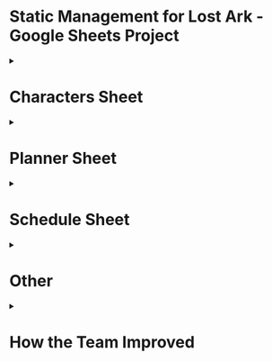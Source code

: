 # Static Management for Lost Ark - Google Sheets Project

<details> 
   <summary><h1>  Characters Sheet </h1></summary> 
   
This sheet is a comprehensive yet user-friendly tool designed to streamline raid planning and character progress tracking for Lost Ark players.
    
A Google Sheets-based static management tool designed for **Lost Ark** players. This sheet helps track individual progress and plans for raids, supporting **8 core members** and **3 extra members** in a static team.

[Click here to access the Google Sheets template.](https://docs.google.com/spreadsheets/d/1BKOExbG7ytlijMTRmJ-zoOMUEIkjTxZYoYP4zV_et3c/copy)

The sheet may appear complex at first glance, but it’s designed for simplicity and ease of use. All tracking tools are consolidated into one page.

---

## Overview
The sheet is divided into **two main sections**:
1. **Simple Tracker (Quick Analysis)**
2. **Detailed Tracker (Individual Progress)**

![Screenshot 2024-09-29 115554](https://github.com/user-attachments/assets/fb92c41a-35e1-46f6-ba35-2c2497f02d09)

---

## How to Use the Sheet

1. **Input Your Information**: Add your character’s details (name, username, gear score, class).
2. **Raid Tracking**: Input your raid data either manually or automatically.

### Sample Input Screenshot
![Sample Input](https://github.com/user-attachments/assets/ea9b1393-3ff5-4504-8f30-0253cb8f0387)

---

## 1. Simple Tracker (Quick Analysis)
This section provides a **quick overview** of each member's progress through a clean, easy-to-read interface.

- **Member Information**: Displays basic member data with a summary graph.
- **Raid Tracking**: Monitors how many raids each member has completed, what remains, rewards earned, and progress on gold sales.
    - If you sell gold, you can input how much 100k gold is worth in EGP and quickly calculate the total value.
- **Top 10 Raids**: A list of the 10 most rewarding raids for fast reference.

### Sample Screenshot
![Quick Analysis](https://github.com/user-attachments/assets/9bf59c85-194a-4b27-b0f0-db4d6564daf3)

---

## 2. Detailed Tracker (Individual Progress)
A more granular tracker for daily, weekly, and raid-specific tasks. This section supports detailed tracking across various gameplay aspects.

- **Daily Tracker**: Tracks daily tasks like Una Tasks, Chaos Dungeons, Chaos Gates, and farming activities.  
    - **Automatic Reset**: The tracker resets daily at 1 PM (Egypt Timezone). You can adjust the timezone by referring to the included PDF instructions.
  
- **Weekly Mission Tracker**: Monitors weekly tasks such as Abyssal Dungeons and Guardian Raids.
    - **Automatic Weekly Reset**: Resets every Wednesday at 1 PM (Egypt Timezone). Instructions to change the timezone are included in the PDF.

- **Raid Tracker**: Allows manual input for completed raids. You can set custom gates for each raid using checkboxes.

- **Roster Analysis**: Provides insights into your character roster:
    - Tracks the number of raids completed.
    - Calculates gold collected and savings based on roster data.
    - Supports up to 4 rosters (24 characters, equivalent to 72 raids).
  
    > **Note**: If you are completing all 72 raids, you may want to reflect on your gaming habits and consider work-life balance!

### Sample Screenshot
![Roster Analysis](https://github.com/user-attachments/assets/46e164a1-08b8-4721-b798-8245096789d0)
---
</details>

<details> 
   <summary><h1>  Planner Sheet </h1></summary>

The **Planner Sheet** is a dynamic scheduling tool designed to optimize raid planning and team performance by providing a streamlined, automated process. It dynamically adjusts based on character eligibility for specific raids, ensuring efficient and accurate raid assignments.

### Key Features:
- **Dynamic Raid Selection**: 
    - The sheet automatically updates available raid options based on the selected day and time.
    - The list of eligible characters is dynamically adjusted according to the gear score requirements for each raid.
  
- **Time Management**:
    - **Average Completion Time**: Each raid comes with a preset average time to complete (modifiable in the "Raid Data" sheet). For example, challenging raids like Echidna NM may have a default time of 2 hours.
    - **Real-Time Performance Tracking**: By using a checkbox feature, the system logs the current time, allowing you to compare the actual raid duration to the average and assess the team’s performance.

- **Performance Metrics**: 
    - The system records start and end times for each raid, providing insights into how efficiently the static group is progressing over time.

![Screenshot 2024-09-17 111440](https://github.com/user-attachments/assets/3709bf8c-a243-4d07-beda-9c33eb1b037b)

### Additional Features:
- **Character Filtering**: Knowing that not all characters meet the gear score requirements for certain raids, the planner automatically filters out ineligible characters, saving time by only displaying valid options.
  
- **Manual Input**: While dynamic, the system also allows users to manually adjust certain elements, such as raid times or roster information.

- **Time Comparison**: After checking the checkbox, it automatically records your current time, allowing you to measure actual raid duration against the estimated time, giving valuable insights into your static group's performance.

![Screenshot 2024-09-17 111245](https://github.com/user-attachments/assets/5c55cb0b-f0c0-411a-84ea-b391688db71f)

</details>

<details> 
   <summary><h1>  Schedule Sheet </h1></summary>

This is where you inform the team about your availability to play. Lost Ark usually undergoes maintenance every Wednesday for 2-6 hours. You are free to adjust the cells by inserting "x" for not available, "y" for available, and "M" for maintenance during those times.

![Screenshot 2024-09-17 112010](https://github.com/user-attachments/assets/f1733094-10e4-4553-bcf4-d1a6357755e7)

</details>

<details> 
   <summary><h1>  Other </h1></summary>

## Raw Data
This table contains all info collected on each member, showing clear information on:
- Roster number
- Number of characters
- Raid names and values
- Income per character
- Income per roster

![image](https://github.com/user-attachments/assets/a9861f70-bac5-4255-a4df-10aee7b9858a)

## Raid Data
This sheet contains information on:
- Raid names
- Requirements to enter
- Type
- Average time to finish

![image](https://github.com/user-attachments/assets/0b74eb8d-b270-4965-82e3-b3441ec187a7)

## Raid Gold
This sheet details each raid by type, with further information on income per gate.

![image](https://github.com/user-attachments/assets/a0e3b433-3b61-4a34-b2be-bc6cb6d106d2)

</details>

<details> 
   <summary><h1>  How the Team Improved </h1></summary>

### Performance Improvements Achieved:
The implementation of this dynamic management system in Google Sheets led to significant improvements in team efficiency and performance:

- **40% Increase in Efficiency**: 
    - Within three months of utilizing the sheet, the team's overall raid completion efficiency improved by 40%. This improvement was achieved through better raid scheduling, real-time data tracking, and an optimized system that reduced bottlenecks.
  
- **50% Reduction in Manual Data Entry**: 
    - The automation of performance metrics using Google Sheets formulas reduced the need for manual updates by 50%, allowing team members to focus more on gameplay rather than administrative tasks.

- **Real-Time Dashboards**: 
    - The addition of real-time visual dashboards helped monitor team progress, enhance accountability, and motivate team members to maintain consistent productivity.

### Outcome Calculation:
The performance improvements were calculated based on several key metrics:
1. **Raid Completion Time**: 
    - Comparison of the average raid completion times before and after implementing the system. Teams were able to finish raids more quickly and efficiently, optimizing their playtime.
  
2. **Number of Successful Raids**: 
    - The number of successful raids within the expected timeframe increased, thanks to more efficient planning and execution.
  
3. **Manual Input Reduction**: 
    - By tracking the time saved from automating raid data input and reducing errors, the overall process became more efficient.

These results demonstrate how an effective management tool can significantly enhance both individual and team performance in a highly coordinated environment like Lost Ark.

</details>
